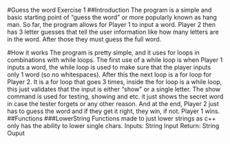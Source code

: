 #Guess the word Exercise 1
##Introduction
The program is a simple and basic starting point of “guess the word” or more popularly known as hang man. So far, the program allows for Player 1 to input a word. Player 2 then has 3 letter guesses that tell the user information like how many letters are in the word. After those they must guess the full word.

#How it works
The program is pretty simple, and it uses for loops in combinations with while loops. The first use of a while loop is when Player 1 inputs a word, the while loop is used to make sure that the player inputs only 1 word (so no whitespaces).
After this the next loop is a for loop for Player 2. It is a for loop that goes 3 times, inside the for loop is a while loop, this just validates that the input is either “show” or a single letter. The show command is used for testing, showing and etc. it just shows the secret word in case the tester forgets or any other reason.
And at the end, Player 2 just has to guess the word and if they get it right, they win, if not. Player 1 wins. 
##Functions
###LowerString
Functions made to just lower strings as c++ only has the ability to lower single chars.
Inputs:
	String Input
Return:
	String Ouput
